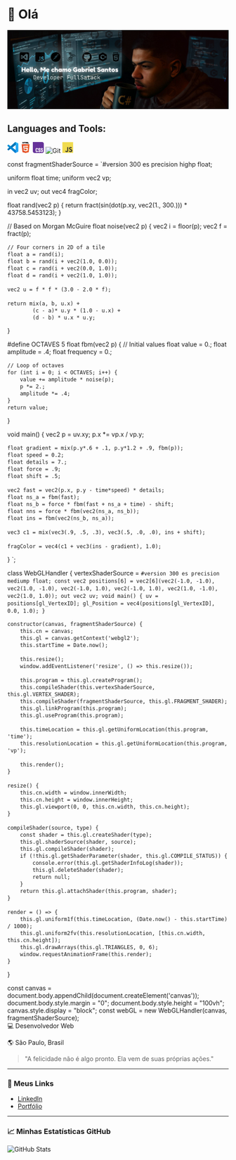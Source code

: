 
# 👋 Olá
<p align="center">
  <img src="https://github.com/Return-Gabriel/Return-Gabriel/blob/main/Group%202.png" width="1000" alt="Gabriel Santos"/>
</p>


<h2>Languages and Tools:</h2>
<div align="left">
  <img src="https://raw.githubusercontent.com/github/explore/80688e429a7d4ef2fca1e82350fe8e3517d3494d/topics/visual-studio-code/visual-studio-code.png" alt="Visual Studio Code" style="width:25px" />
  <img src="https://raw.githubusercontent.com/github/explore/80688e429a7d4ef2fca1e82350fe8e3517d3494d/topics/html/html.png" alt="HTML5" style="width:25px" />
  <img src="https://raw.githubusercontent.com/github/explore/80688e429a7d4ef2fca1e82350fe8e3517d3494d/topics/css/css.png" alt="CSS" style="width:25px" />
  <img src="https://img.icons8.com/color/48/4a90e2/git.png" alt="Git" style="width:25px" />
  <img src="https://raw.githubusercontent.com/devicons/devicon/master/icons/javascript/javascript-original.svg" alt="javascript" style="width:25px" />

</div>

const fragmentShaderSource = `#version 300 es
precision highp float;

uniform float time;
uniform vec2 vp;

in vec2 uv;
out vec4 fragColor;

float rand(vec2 p) {
    return fract(sin(dot(p.xy, vec2(1., 300.))) * 43758.5453123);
}

// Based on Morgan McGuire
float noise(vec2 p) {
    vec2 i = floor(p);
    vec2 f = fract(p);

    // Four corners in 2D of a tile
    float a = rand(i);
    float b = rand(i + vec2(1.0, 0.0));
    float c = rand(i + vec2(0.0, 1.0));
    float d = rand(i + vec2(1.0, 1.0));

    vec2 u = f * f * (3.0 - 2.0 * f);

    return mix(a, b, u.x) +
            (c - a)* u.y * (1.0 - u.x) +
            (d - b) * u.x * u.y;
}

#define OCTAVES 5
float fbm(vec2 p) {
    // Initial values
    float value = 0.;
    float amplitude = .4;
    float frequency = 0.;

    // Loop of octaves
    for (int i = 0; i < OCTAVES; i++) {
        value += amplitude * noise(p);
        p *= 2.;
        amplitude *= .4;
    }
    return value;
}

void main() {
    vec2 p = uv.xy;
    p.x *= vp.x / vp.y; 

    float gradient = mix(p.y*.6 + .1, p.y*1.2 + .9, fbm(p));
    float speed = 0.2;
    float details = 7.;
    float force = .9;
    float shift = .5;
   
    vec2 fast = vec2(p.x, p.y - time*speed) * details;
    float ns_a = fbm(fast);
    float ns_b = force * fbm(fast + ns_a + time) - shift;    
    float nns = force * fbm(vec2(ns_a, ns_b));
    float ins = fbm(vec2(ns_b, ns_a));

    vec3 c1 = mix(vec3(.9, .5, .3), vec3(.5, .0, .0), ins + shift);

    fragColor = vec4(c1 + vec3(ins - gradient), 1.0);
}
`; 


class WebGLHandler {
    vertexShaderSource = `#version 300 es
        precision mediump float;
        const vec2 positions[6] = vec2[6](vec2(-1.0, -1.0), vec2(1.0, -1.0), vec2(-1.0, 1.0), vec2(-1.0, 1.0), vec2(1.0, -1.0), vec2(1.0, 1.0));
        out vec2 uv;
        void main() {
            uv = positions[gl_VertexID];
            gl_Position = vec4(positions[gl_VertexID], 0.0, 1.0);
        }` 

    constructor(canvas, fragmentShaderSource) {
        this.cn = canvas;
        this.gl = canvas.getContext('webgl2');
        this.startTime = Date.now();

        this.resize();
        window.addEventListener('resize', () => this.resize());

        this.program = this.gl.createProgram();
        this.compileShader(this.vertexShaderSource, this.gl.VERTEX_SHADER);
        this.compileShader(fragmentShaderSource, this.gl.FRAGMENT_SHADER);
        this.gl.linkProgram(this.program);
        this.gl.useProgram(this.program);

        this.timeLocation = this.gl.getUniformLocation(this.program, 'time');
        this.resolutionLocation = this.gl.getUniformLocation(this.program, 'vp'); 
        
        this.render();
    }

    resize() {
        this.cn.width = window.innerWidth;
        this.cn.height = window.innerHeight;
        this.gl.viewport(0, 0, this.cn.width, this.cn.height);
    }

    compileShader(source, type) {
        const shader = this.gl.createShader(type);
        this.gl.shaderSource(shader, source);
        this.gl.compileShader(shader);
        if (!this.gl.getShaderParameter(shader, this.gl.COMPILE_STATUS)) {
            console.error(this.gl.getShaderInfoLog(shader));
            this.gl.deleteShader(shader);
            return null;
        }
        return this.gl.attachShader(this.program, shader);
    }

    render = () => {    
        this.gl.uniform1f(this.timeLocation, (Date.now() - this.startTime) / 1000);
        this.gl.uniform2fv(this.resolutionLocation, [this.cn.width, this.cn.height]);
        this.gl.drawArrays(this.gl.TRIANGLES, 0, 6);
        window.requestAnimationFrame(this.render);
    }      
}

const canvas = document.body.appendChild(document.createElement('canvas'));
document.body.style.margin = "0";
document.body.style.height = "100vh";
canvas.style.display = "block";
const webGL = new WebGLHandler(canvas, fragmentShaderSource);
<br>
💻 Desenvolvedor Web  
 
🌎 São Paulo, Brasil

> "A felicidade não é algo pronto. Ela vem de suas próprias ações."

---

### 🔗 Meus Links

- [LinkedIn](https://www.linkedin.com/in/gabriel-santos-309932239/)
- [Portfólio](https://Return-Gabriel.github.io/portfolio)

---

### 📈 Minhas Estatísticas GitHub
![GitHub Stats](https://github-readme-stats.vercel.app/api?username=Return-Gabriel&show_icons=true&theme=radical)
